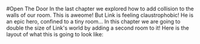 #Open The Door
In the last chapter we explored how to add collision to the walls of our room. This is aweome! But Link is feeling claustrophobic! He is an epic hero, confined to a tiny room... In this chapter we are going to double the size of Link's world by adding a second room to it! Here is the layout of what this is going to look like: